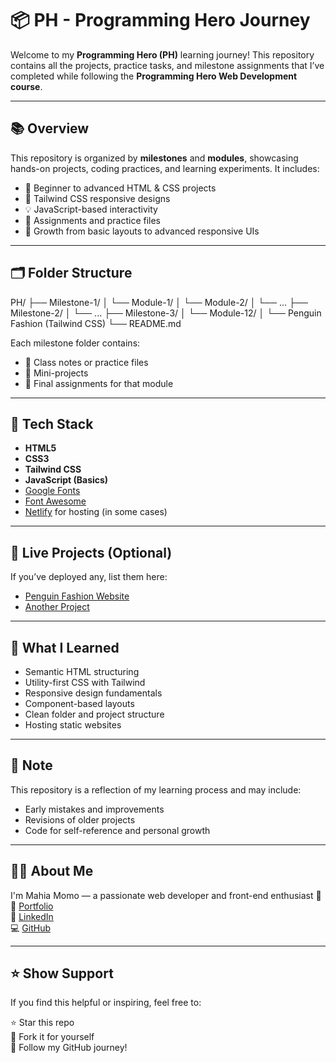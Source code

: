 # 📦 PH - Programming Hero Journey 

Welcome to my **Programming Hero (PH)** learning journey! This repository contains all the projects, practice tasks, and milestone assignments that I’ve completed while following the **Programming Hero Web Development course**.

---

## 📚 Overview

This repository is organized by **milestones** and **modules**, showcasing hands-on projects, coding practices, and learning experiments. It includes:

- 🎯 Beginner to advanced HTML & CSS projects  
- 🎨 Tailwind CSS responsive designs  
- 💡 JavaScript-based interactivity  
- 🧠 Assignments and practice files  
- 🌱 Growth from basic layouts to advanced responsive UIs

---

## 🗂️ Folder Structure

PH/ ├── Milestone-1/ │ └── Module-1/ │ └── Module-2/ │ └── ... ├── Milestone-2/ │ └── ... ├── Milestone-3/ │ └── Module-12/ │ └── Penguin Fashion (Tailwind CSS) └── README.md


Each milestone folder contains:
- 🔸 Class notes or practice files  
- 🔸 Mini-projects  
- 🔸 Final assignments for that module

---

## 🔧 Tech Stack

- **HTML5**
- **CSS3**
- **Tailwind CSS**
- **JavaScript (Basics)**
- [Google Fonts](https://fonts.google.com/)
- [Font Awesome](https://fontawesome.com/)
- [Netlify](https://www.netlify.com/) for hosting (in some cases)

---

## 🚀 Live Projects (Optional)

If you’ve deployed any, list them here:

- [Penguin Fashion Website](https://your-netlify-link.netlify.app)  
- [Another Project](https://your-project-link.netlify.app)

---

## 🧠 What I Learned

- Semantic HTML structuring  
- Utility-first CSS with Tailwind  
- Responsive design fundamentals  
- Component-based layouts  
- Clean folder and project structure  
- Hosting static websites

---

## 📌 Note

This repository is a reflection of my learning process and may include:
- Early mistakes and improvements  
- Revisions of older projects  
- Code for self-reference and personal growth

---

## 🙋‍♀️ About Me

I'm Mahia Momo — a passionate web developer and front-end enthusiast 🌟  
🔗 [Portfolio](https://mahiamomo.netlify.app)  
💼 [LinkedIn](https://linkedin.com/in/mahiamomo12)  
💻 [GitHub](https://github.com/mahiamOmO)

---

## ⭐️ Show Support

If you find this helpful or inspiring, feel free to:

⭐ Star this repo  
🍴 Fork it for yourself  
👀 Follow my GitHub journey!

